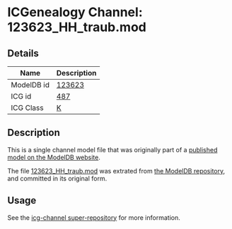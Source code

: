 # ICGenealogy Channel: 123623\_HH\_traub.mod

## Details

Name | Description
---- | -----------
ModelDB id | [123623](http://senselab.med.yale.edu/ModelDB/ShowModel.cshtml?model=123623)
ICG id | [487](http://icg.neurotheory.ox.ac.uk/channels/1/487)
ICG Class | [K](http://icg.neurotheory.ox.ac.uk/channels/1)

## Description

This is a single channel model file that was originally part of a [published model on the ModelDB website](http://senselab.med.yale.edu/mModelDB/ShowModel.cshtml?model=123623).

The file [123623\_HH\_traub.mod](123623_HH_traub.mod) was extrated from [the ModelDB repository](http://senselab.med.yale.edu/ModelDB/ShowModel.cshtml?model=123623), and committed in its original form.

## Usage

See the [icg-channel super-repository](https://github.com/icgenealogy/icg-channels) for more information.